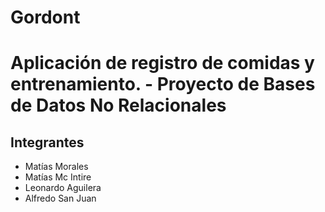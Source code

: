 # Gordont
# Aplicación de registro de comidas y entrenamiento. - Proyecto de Bases de Datos No Relacionales

## Integrantes
- Matías Morales
- Matías Mc Intire
- Leonardo Aguilera
- Alfredo San Juan

